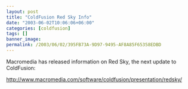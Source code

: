 ```yaml
---
layout: post
title: "ColdFusion Red Sky Info"
date: "2003-06-02T10:06:06+06:00"
categories: [coldfusion]
tags: []
banner_image: 
permalink: /2003/06/02/395FB73A-9D97-9495-AF8A85F65358EDBD
---
```


Macromedia has released information on Red Sky, the next update to ColdFusion:

<a href="http://www.macromedia.com/software/coldfusion/presentation/redsky/">http://www.macromedia.com/software/coldfusion/presentation/redsky/</a>